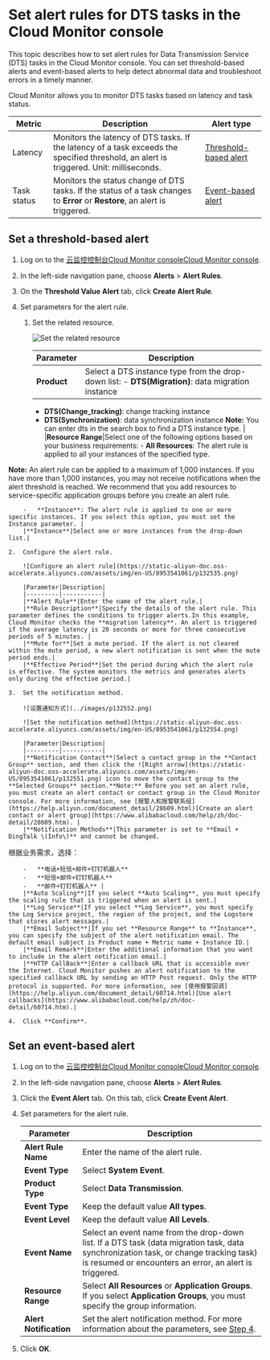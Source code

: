 # Set alert rules for DTS tasks in the Cloud Monitor console

This topic describes how to set alert rules for Data Transmission Service \(DTS\) tasks in the Cloud Monitor console. You can set threshold-based alerts and event-based alerts to help detect abnormal data and troubleshoot errors in a timely manner.

Cloud Monitor allows you to monitor DTS tasks based on latency and task status.

|Metric|Description|Alert type|
|------|-----------|----------|
|Latency|Monitors the latency of DTS tasks. If the latency of a task exceeds the specified threshold, an alert is triggered. Unit: milliseconds.|[Threshold-based alert](#section_xhq_9do_o6t)|
|Task status|Monitors the status change of DTS tasks. If the status of a task changes to **Error** or **Restore**, an alert is triggered.|[Event-based alert](#section_b42_etp_505)|

## Set a threshold-based alert

1.  Log on to the [云监控控制台](https://cloudmonitor.console.aliyun.com)[Cloud Monitor console](https://cms-intl.console.aliyun.com)[Cloud Monitor console](https://partners-intl.console.aliyun.com/#/cms).

2.  In the left-side navigation pane, choose **Alerts** \> **Alert Rules**.

3.  On the **Threshold Value Alert** tab, click **Create Alert Rule**.

4.  Set parameters for the alert rule.

    1.  Set the related resource.

        ![Set the related resource](https://static-aliyun-doc.oss-accelerate.aliyuncs.com/assets/img/en-US/8953541061/p132522.png)

        |Parameter|Description|
        |---------|-----------|
        |**Product**|Select a DTS instance type from the drop-down list:        -   **DTS\(Migration\)**: data migration instance
        -   **DTS\(Change\_tracking\)**: change tracking instance
        -   **DTS\(Synchronization\)**: data synchronization instance
**Note:** You can enter dts in the search box to find a DTS instance type. |
        |**Resource Range**|Select one of the following options based on your business requirements:        -   **All Resources**: The alert rule is applied to all your instances of the specified type.

**Note:** An alert rule can be applied to a maximum of 1,000 instances. If you have more than 1,000 instances, you may not receive notifications when the alert threshold is reached. We recommend that you add resources to service-specific application groups before you create an alert rule.

        -   **Instance**: The alert rule is applied to one or more specific instances. If you select this option, you must set the Instance parameter. |
        |**Instance**|Select one or more instances from the drop-down list.|

    2.  Configure the alert rule.

        ![Configure an alert rule](https://static-aliyun-doc.oss-accelerate.aliyuncs.com/assets/img/en-US/8953541061/p132535.png)

        |Parameter|Description|
        |---------|-----------|
        |**Alert Rule**|Enter the name of the alert rule.|
        |**Rule Description**|Specify the details of the alert rule. This parameter defines the conditions to trigger alerts.In this example, Cloud Monitor checks the **migration latency**. An alert is triggered if the average latency is 20 seconds or more for three consecutive periods of 5 minutes. |
        |**Mute for**|Set a mute period. If the alert is not cleared within the mute period, a new alert notification is sent when the mute period ends.|
        |**Effective Period**|Set the period during which the alert rule is effective. The system monitors the metrics and generates alerts only during the effective period.|

    3.  Set the notification method.

        ![设置通知方式](../images/p132552.png)

        ![Set the notification method](https://static-aliyun-doc.oss-accelerate.aliyuncs.com/assets/img/en-US/8953541061/p132554.png)

        |Parameter|Description|
        |---------|-----------|
        |**Notification Contact**|Select a contact group in the **Contact Group** section, and then click the ![Right arrow](https://static-aliyun-doc.oss-accelerate.aliyuncs.com/assets/img/en-US/8953541061/p132551.png) icon to move the contact group to the **Selected Groups** section.**Note:** Before you set an alert rule, you must create an alert contact or contact group in the Cloud Monitor console. For more information, see [报警人和报警联系组](https://help.aliyun.com/document_detail/28609.html)[Create an alert contact or alert group](https://www.alibabacloud.com/help/zh/doc-detail/28609.htm). |
        |**Notification Methods**|This parameter is set to **Email + DingTalk \(Info\)** and cannot be changed.

根据业务需求，选择：

        -   **电话+短信+邮件+钉钉机器人**
        -   **短信+邮件+钉钉机器人**
        -   **邮件+钉钉机器人** |
        |**Auto Scaling**|If you select **Auto Scaling**, you must specify the scaling rule that is triggered when an alert is sent.|
        |**Log Service**|If you select **Log Service**, you must specify the Log Service project, the region of the project, and the Logstore that stores alert messages.|
        |**Email Subject**|If you set **Resource Range** to **Instance**, you can specify the subject of the alert notification email. The default email subject is Product name + Metric name + Instance ID.|
        |**Email Remark**|Enter the additional information that you want to include in the alert notification email.|
        |**HTTP CallBack**|Enter a callback URL that is accessible over the Internet. Cloud Monitor pushes an alert notification to the specified callback URL by sending an HTTP Post request. Only the HTTP protocol is supported. For more information, see [使用报警回调](https://help.aliyun.com/document_detail/60714.html)[Use alert callbacks](https://www.alibabacloud.com/help/zh/doc-detail/60714.htm).|

    4.  Click **Confirm**.


## Set an event-based alert

1.  Log on to the [云监控控制台](https://cloudmonitor.console.aliyun.com)[Cloud Monitor console](https://cms-intl.console.aliyun.com)[Cloud Monitor console](https://partners-intl.console.aliyun.com/#/cms).

2.  In the left-side navigation pane, choose **Alerts** \> **Alert Rules**.

3.  Click the **Event Alert** tab. On this tab, click **Create Event Alert**.

4.  Set parameters for the alert rule.

    |Parameter|Description|
    |---------|-----------|
    |**Alert Rule Name**|Enter the name of the alert rule.|
    |**Event Type**|Select **System Event**.|
    |**Product Type**|Select **Data Transmission**.|
    |**Event Type**|Keep the default value **All types**.|
    |**Event Level**|Keep the default value **All Levels**.|
    |**Event Name**|Select an event name from the drop-down list. If a DTS task \(data migration task, data synchronization task, or change tracking task\) is resumed or encounters an error, an alert is triggered.|
    |**Resource Range**|Select **All Resources** or **Application Groups**. If you select **Application Groups**, you must specify the group information.|
    |**Alert Notification**|Set the alert notification method. For more information about the parameters, see [Step 4](#step_ej5_39e_d9a).|

5.  Click **OK**.


